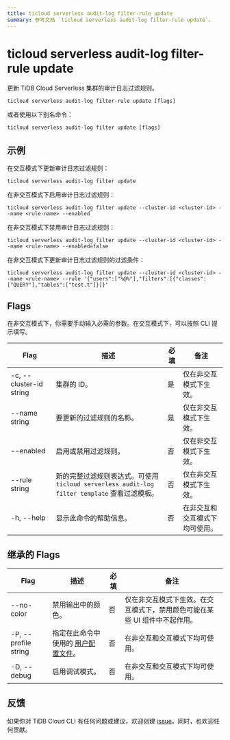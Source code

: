 ```yaml
---
title: ticloud serverless audit-log filter-rule update
summary: 参考文档 `ticloud serverless audit-log filter-rule update`。
---
```


# ticloud serverless audit-log filter-rule update

更新 TiDB Cloud Serverless 集群的审计日志过滤规则。

```shell
ticloud serverless audit-log filter-rule update [flags]
```

或者使用以下别名命令：

```shell
ticloud serverless audit-log filter update [flags]
```

## 示例

在交互模式下更新审计日志过滤规则：

```shell
ticloud serverless audit-log filter update
```

在非交互模式下启用审计日志过滤规则：

```shell
ticloud serverless audit-log filter update --cluster-id <cluster-id> --name <rule-name> --enabled
```

在非交互模式下禁用审计日志过滤规则：

```shell
ticloud serverless audit-log filter update --cluster-id <cluster-id> --name <rule-name> --enabled=false
```

在非交互模式下更新审计日志过滤规则的过滤条件：

```shell
ticloud serverless audit-log filter update --cluster-id <cluster-id> --name <rule-name> --rule '{"users":["%@%"],"filters":[{"classes":["QUERY"],"tables":["test.t"]}]}'
```

## Flags

在非交互模式下，你需要手动输入必需的参数。在交互模式下，可以按照 CLI 提示填写。

| Flag                    | 描述                                                                                                         | 必填 | 备注                                               |
|-------------------------|--------------------------------------------------------------------------------------------------------------|--------|----------------------------------------------------|
| -c, --cluster-id string | 集群的 ID。                                                                                                 | 是     | 仅在非交互模式下生效。                              |
| --name string           | 要更新的过滤规则的名称。                                                                                     | 是     | 仅在非交互模式下生效。                              |
| --enabled               | 启用或禁用过滤规则。                                                                                         | 否     | 仅在非交互模式下生效。                              |
| --rule string           | 新的完整过滤规则表达式。可使用 `ticloud serverless audit-log filter template` 查看过滤模板。                | 否     | 仅在非交互模式下生效。                              |
| -h, --help              | 显示此命令的帮助信息。                                                                                       | 否     | 在非交互和交互模式下均可使用。                        |

## 继承的 Flags

| Flag                 | 描述                                                                                                         | 必填 | 备注                                               |
|----------------------|--------------------------------------------------------------------------------------------------------------|--------|----------------------------------------------------|
| --no-color           | 禁用输出中的颜色。                                                                                           | 否     | 仅在非交互模式下生效。在交互模式下，禁用颜色可能在某些 UI 组件中不起作用。 |
| -P, --profile string | 指定在此命令中使用的 [用户配置文件](/tidb-cloud/cli-reference.md#user-profile)。                        | 否     | 在非交互和交互模式下均可使用。                        |
| -D, --debug          | 启用调试模式。                                                                                               | 否     | 在非交互和交互模式下均可使用。                        |

## 反馈

如果你对 TiDB Cloud CLI 有任何问题或建议，欢迎创建 [issue](https://github.com/tidbcloud/tidbcloud-cli/issues/new/choose)。同时，也欢迎任何贡献。